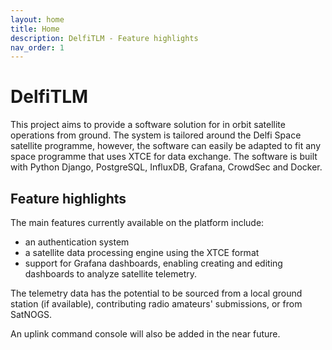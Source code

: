 ```yaml
---
layout: home
title: Home
description: DelfiTLM - Feature highlights
nav_order: 1
---
```


# DelfiTLM

This project aims to provide a software solution for in orbit satellite operations from ground. The system is tailored around the Delfi Space satellite programme, however, the software can easily be adapted to fit any space programme that uses XTCE for data exchange. The software is built with Python Django, PostgreSQL, InfluxDB, Grafana, CrowdSec and Docker.

## Feature highlights

The main features currently available on the platform include:
- an authentication system
- a satellite data processing engine using the XTCE format
- support for Grafana dashboards, enabling creating and editing dashboards to analyze satellite telemetry.

The telemetry data has the potential to be sourced from a local ground station (if available), contributing radio amateurs' submissions, or from SatNOGS.

An uplink command console will also be added in the near future.


